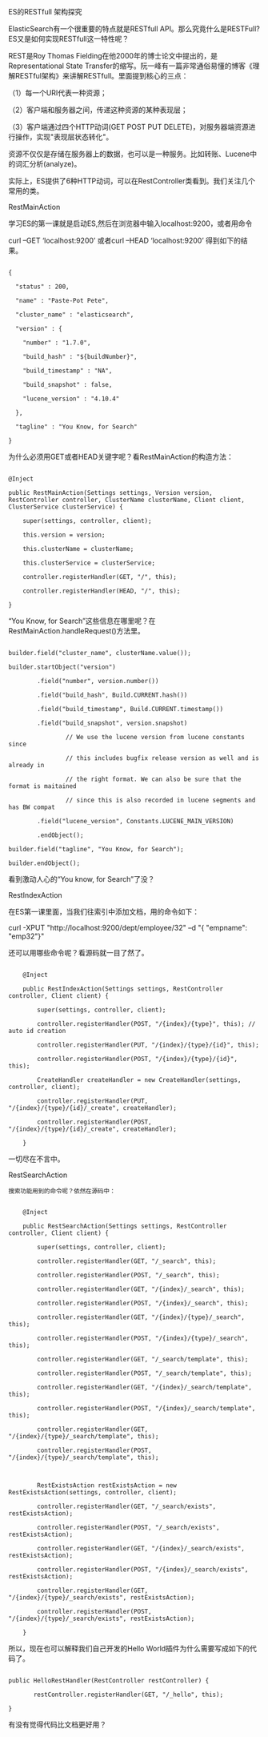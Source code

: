 ES的RESTfull 架构探究

ElasticSearch有一个很重要的特点就是RESTfull API。那么究竟什么是RESTFull? ES又是如何实现RESTfull这一特性呢？

REST是Roy Thomas Fielding在他2000年的博士论文中提出的，是Representational State Transfer的缩写。阮一峰有一篇非常通俗易懂的博客《理解RESTful架构》来讲解RESTfull。里面提到核心的三点：

（1）每一个URI代表一种资源；

（2）客户端和服务器之间，传递这种资源的某种表现层；

（3）客户端通过四个HTTP动词(GET POST PUT DELETE)，对服务器端资源进行操作，实现"表现层状态转化"。

资源不仅仅是存储在服务器上的数据，也可以是一种服务。比如转账、Lucene中的词汇分析(analyze)。



实际上，ES提供了6种HTTP动词，可以在RestController类看到。我们关注几个常用的类。

RestMainAction

学习ES的第一课就是启动ES,然后在浏览器中输入localhost:9200，或者用命令

curl –GET ‘localhost:9200’ 或者curl –HEAD ‘localhost:9200’  得到如下的结果。

```

{

  "status" : 200,

  "name" : "Paste-Pot Pete",

  "cluster_name" : "elasticsearch",

  "version" : {

    "number" : "1.7.0",

    "build_hash" : "${buildNumber}",

    "build_timestamp" : "NA",

    "build_snapshot" : false,

    "lucene_version" : "4.10.4"

  },

  "tagline" : "You Know, for Search"

}

```

为什么必须用GET或者HEAD关键字呢？看RestMainAction的构造方法：

```

@Inject

public RestMainAction(Settings settings, Version version, RestController controller, ClusterName clusterName, Client client, ClusterService clusterService) {

    super(settings, controller, client);

    this.version = version;

    this.clusterName = clusterName;

    this.clusterService = clusterService;

    controller.registerHandler(GET, "/", this);

    controller.registerHandler(HEAD, "/", this);

}

```

“You Know, for Search”这些信息在哪里呢？在RestMainAction.handleRequest()方法里。

```

builder.field("cluster_name", clusterName.value());

builder.startObject("version")

        .field("number", version.number())

        .field("build_hash", Build.CURRENT.hash())

        .field("build_timestamp", Build.CURRENT.timestamp())

        .field("build_snapshot", version.snapshot)

                // We use the lucene version from lucene constants since

                // this includes bugfix release version as well and is already in

                // the right format. We can also be sure that the format is maitained

                // since this is also recorded in lucene segments and has BW compat

        .field("lucene_version", Constants.LUCENE_MAIN_VERSION)

        .endObject();

builder.field("tagline", "You Know, for Search");

builder.endObject();

```

看到激动人心的“You know, for Search”了没？

RestIndexAction

在ES第一课里面，当我们往索引中添加文档，用的命令如下：

curl -XPUT "http://localhost:9200/dept/employee/32" –d "{ \"empname\": \"emp32\"}"

还可以用哪些命令呢？看源码就一目了然了。

```

    @Inject

    public RestIndexAction(Settings settings, RestController controller, Client client) {

        super(settings, controller, client);

        controller.registerHandler(POST, "/{index}/{type}", this); // auto id creation

        controller.registerHandler(PUT, "/{index}/{type}/{id}", this);

        controller.registerHandler(POST, "/{index}/{type}/{id}", this);

        CreateHandler createHandler = new CreateHandler(settings, controller, client);

        controller.registerHandler(PUT, "/{index}/{type}/{id}/_create", createHandler);

        controller.registerHandler(POST, "/{index}/{type}/{id}/_create", createHandler);

    }

```

一切尽在不言中。

RestSearchAction

	搜索功能用到的命令呢？依然在源码中：

```

    @Inject

    public RestSearchAction(Settings settings, RestController controller, Client client) {

        super(settings, controller, client);

        controller.registerHandler(GET, "/_search", this);

        controller.registerHandler(POST, "/_search", this);

        controller.registerHandler(GET, "/{index}/_search", this);

        controller.registerHandler(POST, "/{index}/_search", this);

        controller.registerHandler(GET, "/{index}/{type}/_search", this);

        controller.registerHandler(POST, "/{index}/{type}/_search", this);

        controller.registerHandler(GET, "/_search/template", this);

        controller.registerHandler(POST, "/_search/template", this);

        controller.registerHandler(GET, "/{index}/_search/template", this);

        controller.registerHandler(POST, "/{index}/_search/template", this);

        controller.registerHandler(GET, "/{index}/{type}/_search/template", this);

        controller.registerHandler(POST, "/{index}/{type}/_search/template", this);



        RestExistsAction restExistsAction = new RestExistsAction(settings, controller, client);

        controller.registerHandler(GET, "/_search/exists", restExistsAction);

        controller.registerHandler(POST, "/_search/exists", restExistsAction);

        controller.registerHandler(GET, "/{index}/_search/exists", restExistsAction);

        controller.registerHandler(POST, "/{index}/_search/exists", restExistsAction);

        controller.registerHandler(GET, "/{index}/{type}/_search/exists", restExistsAction);

        controller.registerHandler(POST, "/{index}/{type}/_search/exists", restExistsAction);

    }

```

所以，现在也可以解释我们自己开发的Hello World插件为什么需要写成如下的代码了。

```

public HelloRestHandler(RestController restController) {

       restController.registerHandler(GET, "/_hello", this);

}

```

有没有觉得代码比文档更好用？


